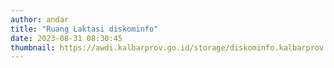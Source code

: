 ```yaml
---
author: andar
title: "Ruang Laktasi diskominfo"
date: 2023-08-31 08:30:45
thumbnail: https://awdi.kalbarprov.go.id/storage/diskominfo.kalbarprov.app/Galeri Foto/thumbnails/d11KoeUelWIn6NQSbsSy9NTw3BjGbN4AT2KJZp5A.jpg
---
```


